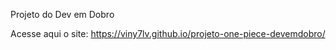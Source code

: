 Projeto do Dev em Dobro

Acesse aqui o site: https://viny7lv.github.io/projeto-one-piece-devemdobro/
